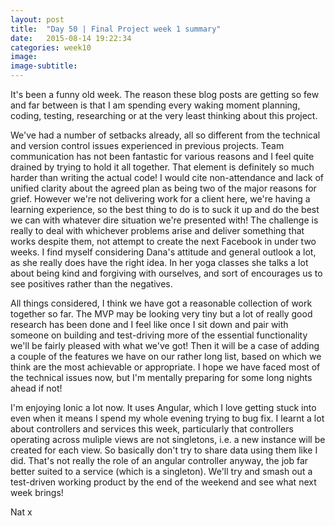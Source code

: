 ```yaml
---
layout: post
title:  "Day 50 | Final Project week 1 summary"
date:   2015-08-14 19:22:34
categories: week10
image: 
image-subtitle: 
---
```


It's been a funny old week. The reason these blog posts are getting so few and far between is that I am spending every waking moment planning, coding, testing, researching or at the very least thinking about this project.

We've had a number of setbacks already, all so different from the technical and version control issues experienced in previous projects. Team communication has not been fantastic for various reasons and I feel quite drained by trying to hold it all together. That element is definitely so much harder than writing the actual code! I would cite non-attendance and lack of unified clarity about the agreed plan as being two of the major reasons for grief. However we're not delivering work for a client here, we're having a learning experience, so the best thing to do is to suck it up and do the best we can with whatever dire situation we're presented with! The challenge is really to deal with whichever problems arise and deliver something that works despite them, not attempt to create the next Facebook in under two weeks. I find myself considering Dana's attitude and general outlook a lot, as she really does have the right idea. In her yoga classes she talks a lot about being kind and forgiving with ourselves, and sort of encourages us to see positives rather than the negatives.

All things considered, I think we have got a reasonable collection of work together so far. The MVP may be looking very tiny but a lot of really good research has been done and I feel like once I sit down and pair with someone on building and test-driving more of the essential functionality we'll be fairly pleased with what we've got! Then it will be a case of adding a couple of the features we have on our rather long list, based on which we think are the most achievable or appropriate. I hope we have faced most of the technical issues now, but I'm mentally preparing for some long nights ahead if not!

I'm enjoying Ionic a lot now. It uses Angular, which I love getting stuck into even when it means I spend my whole evening trying to bug fix. I learnt a lot about controllers and services this week, particularly that controllers operating across muliple views are not singletons, i.e. a new instance will be created for each view. So basically don't try to share data using them like I did. That's not really the role of an angular controller anyway, the job far better suited to a service (which is a singleton). We'll try and smash out a test-driven working product by the end of the weekend and see what next week brings!

Nat x
